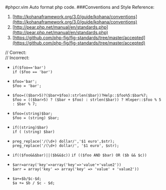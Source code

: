 #phpcr.vim
Auto format php code.
###Conventions and Style 
Reference:  
1. [http://kohanaframework.org/3.0/guide/kohana/conventions](http://kohanaframework.org/3.0/guide/kohana/conventions)  
2. [http://pear.php.net/manual/en/standards.php](http://pear.php.net/manual/en/standards.php)  
3. [https://github.com/php-fig/fig-standards/tree/master/accepted](https://github.com/php-fig/fig-standards/tree/master/accepted)

// Correct:  
// Incorrect:

* `if($foo=='bar') `    
  `if ($foo == 'bar')`

* `$foo='bar';`     
  `$foo = 'bar';`

* `$foo=(($bar>5)?($bar+$foo):strlen($bar))?Help::$foo%5:$bar%7;`   
  `$foo = (($bar>5) ? ($bar + $foo) : strlen($bar)) ? Hleper::$foo % 5 : $bar % 7;`

* `$foo=(string)$bar;`  
  `$foo = (string) $bar;`
 
* `if((string)$bar)`    
  `if ( (string) $bar)`
  
* `preg_replace('/(\d+) dollar/','$1 euro',$str);`  
  `preg_replace('/(\d+) dollar/', '$1 euro', $str);`

* `if(($foo&&$bar)||($b&&$c))`
  `if (($foo AND $bar) OR ($b && $c))`
  
* `$arr=array('key'=>array('key'=>'value'+'value2'))`   
  `$arr = array('key' => array('key' => 'value' + 'value2'))`
  
* `$a+=$b/$c-$d;`    
  `$a += $b / $c - $d;`
